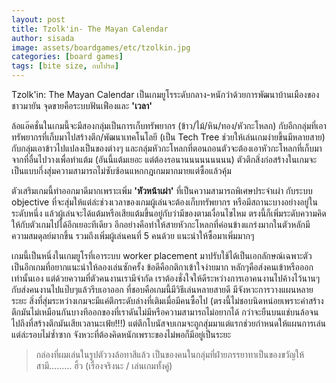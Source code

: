 ```yaml
---
layout: post
title: Tzolk'in- The Mayan Calendar
author: sisada
image: assets/boardgames/etc/tzolkin.jpg
categories: [board games]
tags: [bite size, กบโปรด]
---
```

Tzolk'in: The Mayan Calendar เป็นเกมยูโรระดับกลาง-หนักว่าด้วยการพัฒนาบ้านเมืองของชาวมายัน จุดขายคือระบบฟันเฟืองและ **'เวลา'**

ล้อแอ๊คชั่นในเกมนี้จะมีสองกลุ่มเป็นการเก็บทรัพยากร (ข้าว/ไม้/หิน/ทอง/หัวกะโหลก) กับอีกกลุ่มที่เอาทรัพยากรที่เก็บมาไปสร้างตึก/พัฒนาเทคโนโลยี (เป็น Tech Tree ช่วยให้เล่นเกมง่ายขึ้นมีหลายสาย) กับกลุ่มเอาข้าวไปแปลงเป็นของต่างๆ และกลุ่มหัวกะโหลกที่ตอนถอนตัวจะต้องเอาหัวกะโหลกที่เก็บมาจากที่อื่นไปวางเพื่อทำแต้ม (อันนี้แต้มเยอะ แต่ต้องรอนานนนนนนนนน) ตัวตึกสิ่งก่อสร้างในเกมจะเป็นแบบกึ่งสุ่มความสามารถไม่ซับซ้อนแหกกฎเกมมากมายแต่ซื้อแล้วคุ้ม

ตัวเสริมเกมนี้ทำออกมาดีมากเพราะเพิ่ม **'หัวหน้าเผ่า'** ที่เป็นความสามารถพิเศษประจำเผ่า กับระบบ objective ที่จะสุ่มให้แต่ล่ะช่วงเวลาของเกมผู้เล่นจะต้องเก็บทรัพยากร หรือมีสถานะบางอย่างอยู่ในระดับหนึ่ง แล้วผู้เล่นจะได้แต้มหรือเสียแต้มขึ้นอยู่กับว่ามีของตามเงื่อนไขไหม ตรงนี้ก็เพิ่มระดับความคิดให้กับตัวเกมไปได้อีกเยอะทีเดียว อีกอย่างคือทำให้สายหัวกะโหลกที่ค่อนข้างแกร่งมากในตัวหลักมีความสมดุลย์มากขึ้น รวมถึงเพิ่มผู้เล่นคนที่ 5 คนด้วย แนะนำให้ซื้อมาเพิ่มมากๆ

เกมนี้เป็นหนึ่งในเกมยูโรที่เอาระบบ worker placement มาปรับใช้ได้เป็นเอกลักษณ์เฉพาะตัว เป็นอีกเกมที่อยากแนะนำให้ลองเล่นซักครั้ง ข้อดีคือกติกาเข้าใจง่ายมาก หลักๆคือส่งคนเข้าหรือออกเท่านั้นเอง แต่ด้วยความที่ตัวคนงานเรามีจำกัด เราต้องชั่งใจให้ดีระหว่างการเอาคนงานไปค้างไว้นานๆ กับส่งคนงานไปแป๊บๆแล้วรีบเอาออก ที่ชอบคือเกมนี้มีวิธีเล่นหลายสายดี มีจังหวะการวางแผนหลายระยะ สิ่งที่สุ่มระหว่างเกมจะมีแค่ตึกระดับล่างที่เติมเมื่อมีคนซื้อไป (ตรงนี้ไม่ชอบนิดหน่อยเพราะค่าสร้างตึกมันไม่เหมือนกันบางทีออกของที่เราดันไม่มีหรือความสามารถไม่อยากได้ กว่าจะยืนบนแช่บนล้อจนไปถึงที่สร้างตึกมันเสียเวลานะเฟ้ย!!!) แต่ตึกโบนัสจบเกมจะถูกสุ่มมาแต่แรกช่วยกำหนดให้แผนการเล่นแต่ล่ะรอบไม่ซ้ำซาก จังหวะที่ต้องคิดหนักเพราะของไม่พอก็มีอยู่เป็นระยะ
 
> กล่องที่ผมเล่นในรูปตัววงล้อทาสีแล้ว เป็นของคนในกลุ่มที่ฝ่ายภรรยาทาเป็นของขวัญให้สามี......... ฮิ้ว (เรื่องจริงนะ / เล่นเกมทั้งคู่)


